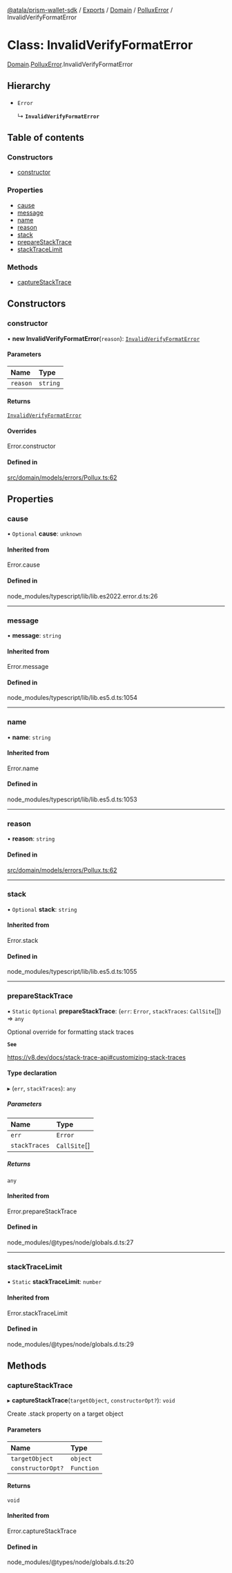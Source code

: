 [@atala/prism-wallet-sdk](../README.md) / [Exports](../modules.md) / [Domain](../modules/Domain.md) / [PolluxError](../modules/Domain.PolluxError.md) / InvalidVerifyFormatError

# Class: InvalidVerifyFormatError

[Domain](../modules/Domain.md).[PolluxError](../modules/Domain.PolluxError.md).InvalidVerifyFormatError

## Hierarchy

- `Error`

  ↳ **`InvalidVerifyFormatError`**

## Table of contents

### Constructors

- [constructor](Domain.PolluxError.InvalidVerifyFormatError.md#constructor)

### Properties

- [cause](Domain.PolluxError.InvalidVerifyFormatError.md#cause)
- [message](Domain.PolluxError.InvalidVerifyFormatError.md#message)
- [name](Domain.PolluxError.InvalidVerifyFormatError.md#name)
- [reason](Domain.PolluxError.InvalidVerifyFormatError.md#reason)
- [stack](Domain.PolluxError.InvalidVerifyFormatError.md#stack)
- [prepareStackTrace](Domain.PolluxError.InvalidVerifyFormatError.md#preparestacktrace)
- [stackTraceLimit](Domain.PolluxError.InvalidVerifyFormatError.md#stacktracelimit)

### Methods

- [captureStackTrace](Domain.PolluxError.InvalidVerifyFormatError.md#capturestacktrace)

## Constructors

### constructor

• **new InvalidVerifyFormatError**(`reason`): [`InvalidVerifyFormatError`](Domain.PolluxError.InvalidVerifyFormatError.md)

#### Parameters

| Name | Type |
| :------ | :------ |
| `reason` | `string` |

#### Returns

[`InvalidVerifyFormatError`](Domain.PolluxError.InvalidVerifyFormatError.md)

#### Overrides

Error.constructor

#### Defined in

[src/domain/models/errors/Pollux.ts:62](https://github.com/hyperledger/identus-edge-agent-sdk-ts/blob/382b1c7b46001b3d4171eaa2010aa8f9482d27e8/src/domain/models/errors/Pollux.ts#L62)

## Properties

### cause

• `Optional` **cause**: `unknown`

#### Inherited from

Error.cause

#### Defined in

node_modules/typescript/lib/lib.es2022.error.d.ts:26

___

### message

• **message**: `string`

#### Inherited from

Error.message

#### Defined in

node_modules/typescript/lib/lib.es5.d.ts:1054

___

### name

• **name**: `string`

#### Inherited from

Error.name

#### Defined in

node_modules/typescript/lib/lib.es5.d.ts:1053

___

### reason

• **reason**: `string`

#### Defined in

[src/domain/models/errors/Pollux.ts:62](https://github.com/hyperledger/identus-edge-agent-sdk-ts/blob/382b1c7b46001b3d4171eaa2010aa8f9482d27e8/src/domain/models/errors/Pollux.ts#L62)

___

### stack

• `Optional` **stack**: `string`

#### Inherited from

Error.stack

#### Defined in

node_modules/typescript/lib/lib.es5.d.ts:1055

___

### prepareStackTrace

▪ `Static` `Optional` **prepareStackTrace**: (`err`: `Error`, `stackTraces`: `CallSite`[]) => `any`

Optional override for formatting stack traces

**`See`**

https://v8.dev/docs/stack-trace-api#customizing-stack-traces

#### Type declaration

▸ (`err`, `stackTraces`): `any`

##### Parameters

| Name | Type |
| :------ | :------ |
| `err` | `Error` |
| `stackTraces` | `CallSite`[] |

##### Returns

`any`

#### Inherited from

Error.prepareStackTrace

#### Defined in

node_modules/@types/node/globals.d.ts:27

___

### stackTraceLimit

▪ `Static` **stackTraceLimit**: `number`

#### Inherited from

Error.stackTraceLimit

#### Defined in

node_modules/@types/node/globals.d.ts:29

## Methods

### captureStackTrace

▸ **captureStackTrace**(`targetObject`, `constructorOpt?`): `void`

Create .stack property on a target object

#### Parameters

| Name | Type |
| :------ | :------ |
| `targetObject` | `object` |
| `constructorOpt?` | `Function` |

#### Returns

`void`

#### Inherited from

Error.captureStackTrace

#### Defined in

node_modules/@types/node/globals.d.ts:20
